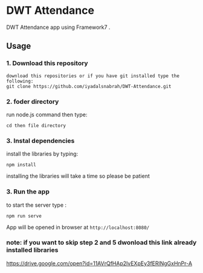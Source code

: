 # DWT Attendance

DWT Attendance app using Framework7 .

## Usage

### 1. Download this repository
```
download this repositories or if you have git installed type the following:
git clone https://github.com/iyadalsnabrah/DWT-Attendance.git 
```

### 2. foder directory

run node.js command then type:
```
cd then file directory
```

### 3. Instal dependencies

install the libraries by typing:
```
npm install
```
installing the libraries will take a time so please be patient 

### 3. Run the app
 to start the server type :
```
npm run serve
```

App will be opened in browser at `http://localhost:8080/`

### note: if you want to skip step 2 and 5 dwonload this link already installed libraries 
https://drive.google.com/open?id=11AVrQfHAp2lvEXpEy3fERlNgGxHnPr-A


